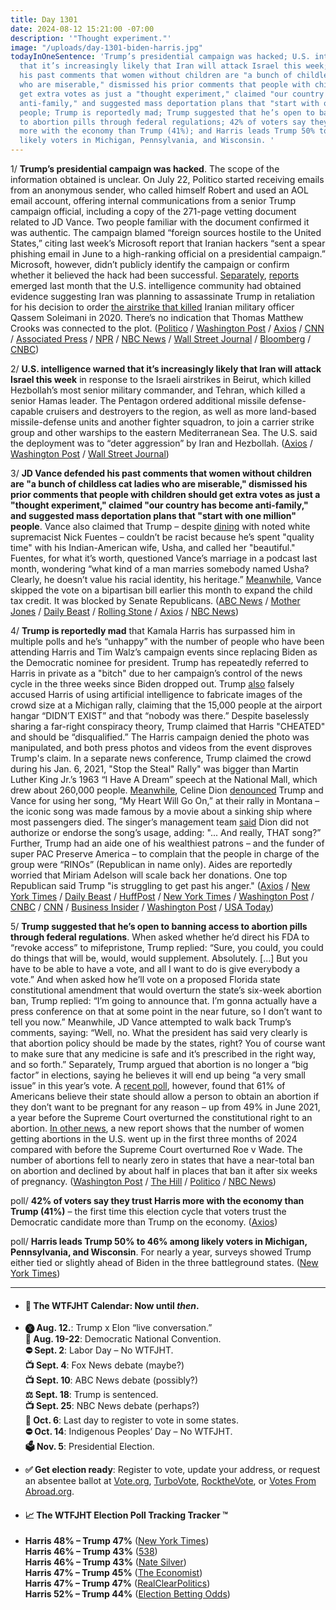 ```yaml
---
title: Day 1301
date: 2024-08-12 15:21:00 -07:00
description: '"Thought experiment."'
image: "/uploads/day-1301-biden-harris.jpg"
todayInOneSentence: 'Trump’s presidential campaign was hacked; U.S. intelligence warned
  that it’s increasingly likely that Iran will attack Israel this week; JD Vance defended
  his past comments that women without children are "a bunch of childless cat ladies
  who are miserable," dismissed his prior comments that people with children should
  get extra votes as just a "thought experiment," claimed "our country has become
  anti-family," and suggested mass deportation plans that "start with one million"
  people; Trump is reportedly mad; Trump suggested that he’s open to banning access
  to abortion pills through federal regulations; 42% of voters say they trust Harris
  more with the economy than Trump (41%); and Harris leads Trump 50% to 46% among
  likely voters in Michigan, Pennsylvania, and Wisconsin. '
---
```


1/ **Trump’s presidential campaign was hacked**. The scope of the information obtained is unclear. On July 22, Politico started receiving emails from an anonymous sender, who called himself Robert and used an AOL email account, offering internal communications from a senior Trump campaign official, including a copy of the 271-page vetting document related to JD Vance. Two people familiar with the document confirmed it was authentic. The campaign blamed “foreign sources hostile to the United States,” citing last week’s Microsoft report that Iranian hackers “sent a spear phishing email in June to a high-ranking official on a presidential campaign.” Microsoft, however, didn’t publicly identify the campaign or confirm whether it believed the hack had been successful. [Separately](https://www.politico.com/news/2024/07/16/iran-plot-assassinate-trump-00168830), [reports](https://www.cnn.com/2024/07/16/politics/iran-plot-assassinate-trump-secret-service/index.html) emerged last month that the U.S. intelligence community had obtained evidence suggesting Iran was planning to assassinate Trump in retaliation for his decision to order [the airstrike that killed](https://whatthefuckjusthappenedtoday.com/2020/01/05/day-1081/#1-trump-authorized-a-drone-strike-at) Iranian military officer Qassem Soleimani in 2020. There’s no indication that Thomas Matthew Crooks was connected to the plot. ([Politico](https://www.politico.com/news/2024/08/10/trump-campaign-hack-00173503) / [Washington Post](https://www.washingtonpost.com/politics/2024/08/10/trump-hack-iran-vance-report/) / [Axios](https://www.axios.com/2024/08/10/trump-campaign-hacked) / [CNN](https://www.cnn.com/2024/08/10/politics/trump-campaign-blames-iran-for-hack/) / [Associated Press](https://apnews.com/article/donald-trump-campaign-hacked-036ffd3ed07cf3fe9fb74d4958808b65) / [NPR](https://www.npr.org/2024/08/11/nx-s1-5071082/donald-trump-campaign-emails-hacked-jd-vance) / [NBC News](https://www.nbcnews.com/politics/2024-election/trump-campaign-says-was-hacked-iranian-group-rcna166098) / [Wall Street Journal](https://www.wsj.com/politics/national-security/trump-campaign-says-it-was-hacked-a3912e91) / [Bloomberg](https://www.bloomberg.com/news/articles/2024-08-10/trump-campaign-says-it-was-hacked-suggests-iran-to-blame) / [CNBC](https://www.cnbc.com/2024/08/10/trump-campaign-hack-foreign-election-interference.html))

2/ **U.S. intelligence warned that it’s increasingly likely that Iran will attack Israel this week** in response to the Israeli airstrikes in Beirut, which killed Hezbollah’s most senior military commander, and Tehran, which killed a senior Hamas leader. The Pentagon ordered additional missile defense-capable cruisers and destroyers to the region, as well as more land-based missile-defense units and another fighter squadron, to join a carrier strike group and other warships to the eastern Mediterranean Sea. The U.S. said the deployment was to “deter aggression” by Iran and Hezbollah. ([Axios](https://www.axios.com/2024/08/12/iran-israel-white-house-us-intelligence-attack) / [Washington Post](https://www.washingtonpost.com/world/2024/08/12/israel-iran-hamas-war-news-gaza/) / [Wall Street Journal](https://www.wsj.com/world/middle-east/u-s-sends-carrier-missile-submarine-to-middle-east-as-iran-tensions-grow-ea700f9a))

3/ **JD Vance defended his past comments that women without children are "a bunch of childless cat ladies who are miserable," dismissed his prior comments that people with children should get extra votes as just a "thought experiment," claimed "our country has become anti-family," and suggested mass deportation plans that "start with one million" people**. Vance also claimed that Trump – despite [dining](https://whatthefuckjusthappenedtoday.com/2022/11/28/day-678/#3-trump-had-dinner-with-white-nation) with noted white supremacist Nick Fuentes – couldn’t be racist because he’s spent "quality time" with his Indian-American wife, Usha, and called her "beautiful." Fuentes, for what it’s worth, questioned Vance’s marriage in a podcast last month, wondering “what kind of a man marries somebody named Usha? Clearly, he doesn’t value his racial identity, his heritage.” [Meanwhile](https://whatthefuckjusthappenedtoday.com/2024/08/01/day-1290/#5-senate-republicans-blocked-a-bipar), Vance skipped the vote on a bipartisan bill earlier this month to expand the child tax credit. It was blocked by Senate Republicans. ([ABC News](https://abcnews.go.com/Politics/jd-vance-mass-deportations-start-1-million-defends/story?id=112739447) / [Mother Jones](https://www.motherjones.com/politics/2024/08/the-wildest-things-jd-vance-said-in-his-sunday-morning-media-blitz/) / [Daily Beast](https://www.thedailybeast.com/jd-vance-trump-cant-be-racist-because-he-called-wife-usha-beautiful) / [Rolling Stone](https://www.rollingstone.com/politics/politics-news/vance-defends-trump-nick-fuentes-dinner-1235077931/) / [Axios](https://www.axios.com/2024/08/11/vance-attacks-harris-walz-cat-ladies) / [NBC News](https://www.nbcnews.com/politics/2024-election/jd-vance-allotting-votes-people-children-thought-experiment-rcna166140))

4/ **Trump is reportedly mad** that Kamala Harris has surpassed him in multiple polls and he’s “unhappy” with the number of people who have been attending Harris and Tim Walz’s campaign events since replacing Biden as the Democratic nominee for president. Trump has repeatedly referred to Harris in private as a "bitch" due to her campaign’s control of the news cycle in the three weeks since Biden dropped out. Trump [also](https://ny1.com/nyc/all-boroughs/politics/2024/08/11/trump-kamala-harris-michigan-rally-ai) falsely accused Harris of using artificial intelligence to fabricate images of the crowd size at a Michigan rally, claiming that the 15,000 people at the airport hangar “DIDN’T EXIST” and that “nobody was there.” Despite baselessly sharing a far-right conspiracy theory, Trump claimed that Harris "CHEATED" and should be “disqualified.” The Harris campaign denied the photo was manipulated, and both press photos and videos from the event disproves Trump's claim. In a separate news conference, Trump claimed the crowd during his Jan. 6, 2021, "Stop the Steal" Rally" was bigger than Martin Luther King Jr.’s 1963 “I Have A Dream” speech at the National Mall, which drew about 260,000 people. [Meanwhile](https://www.usatoday.com/story/news/politics/elections/2024/08/10/donald-trump-titanic-celine-dion/74747976007/), Celine Dion [denounced](https://thehill.com/blogs/in-the-know/4822298-celine-dion-hits-trump-using-her-music-montana-rally/) Trump and Vance for using her song, “My Heart Will Go On,” at their rally in Montana – the iconic song was made famous by a movie about a sinking ship where most passengers died. The singer’s management team [said](https://www.cnbc.com/2024/08/10/celine-dion-trump-rally-song-titanic.html) Dion did not authorize or endorse the song’s usage, adding: "... And really, THAT song?” Further, Trump had an aide one of his wealthiest patrons – and the funder of super PAC Preserve America – to complain that the people in charge of the group were “RINOs” (Republican in name only). Aides are reportedly worried that Miriam Adelson will scale back her donations. One top Republican said Trump "is struggling to get past his anger." ([Axios](https://www.axios.com/2024/08/11/trump-slump-assassination-attempt-2024-election) / [New York Times](https://www.nytimes.com/2024/08/10/us/politics/trump-campaign-election.html) / [Daily Beast](https://www.thedailybeast.com/trump-advisers-deeply-rattled-by-his-spiraling-campaign-report) / [HuffPost](https://www.huffpost.com/entry/trump-reportedly-harris-bitch-private_n_66b79b0ae4b084249ca197f7) / [New York Times](https://www.nytimes.com/2024/08/11/us/politics/trump-harris-crowds-ai.html) / [Washington Post](https://www.washingtonpost.com/politics/2024/08/11/trump-falsely-accuses-harris-campaign-fabricated-ai-crowd-photos/) / [CNBC](https://www.cnbc.com/2024/08/11/trump-harris-rally-crowd-ai-conspiracy.html) / [CNN](https://www.cnn.com/2024/08/11/politics/trump-harris-crowd-size-conspiracy-theory/index.html) / [Business Insider](https://www.businessinsider.com/donald-trump-january-6-martin-luther-king-dream-speech-2024-8) / [Washington Post](https://www.washingtonpost.com/politics/2024/08/08/trump-crowd-martin-luther-king/) / [USA Today](https://www.usatoday.com/story/news/politics/2024/08/08/trump-rally-mlk-speech-crowd-comparisons/74727328007/))

5/ **Trump suggested that he’s open to banning access to abortion pills through federal regulations**. When asked whether he’d direct his FDA to “revoke access” to mifepristone, Trump replied: “Sure, you could, you could do things that will be, would, would supplement. Absolutely. \[...\] But you have to be able to have a vote, and all I want to do is give everybody a vote.” And when asked how he’ll vote on a proposed Florida state constitutional amendment that would overturn the state’s six-week abortion ban, Trump replied: “I’m going to announce that. I’m gonna actually have a press conference on that at some point in the near future, so I don’t want to tell you now.” Meanwhile, JD Vance attempted to walk back Trump’s comments, saying: “Well, no. What the president has said very clearly is that abortion policy should be made by the states, right? You of course want to make sure that any medicine is safe and it’s prescribed in the right way, and so forth.” Separately, Trump argued that abortion is no longer a “big factor” in elections, saying he believes it will end up being “a very small issue” in this year’s vote. A [recent poll](https://whatthefuckjusthappenedtoday.com/2024/07/09/day-1267/#poll-61-of-americans-say-their-state), however, found that 61% of Americans believe their state should allow a person to obtain an abortion if they don’t want to be pregnant for any reason – up from 49% in June 2021, a year before the Supreme Court overturned the constitutional right to an abortion. [In other news](https://apnews.com/article/abortion-survey-pills-roe-election-2024-7179dda48eae0a764be89c2e0aafd80a), a new report shows that the number of women getting abortions in the U.S. went up in the first three months of 2024 compared with before the Supreme Court overturned Roe v Wade. The number of abortions fell to nearly zero in states that have a near-total ban on abortion and declined by about half in places that ban it after six weeks of pregnancy. ([Washington Post](https://www.washingtonpost.com/politics/2024/08/08/trump-abortion-pill-mifepristone-news-conference/) / [The Hill](https://thehill.com/homenews/4819080-trump-downplays-abortion-issue/) / [Politico](https://www.politico.com/news/2024/08/08/trump-vote-florida-abortion-amendment-00173279) / [NBC News](https://www.nbcnews.com/politics/2024-election/vance-says-trump-doesnt-want-ban-abortion-pill-rcna166145))

poll/ **42% of voters say they trust Harris more with the economy than Trump (41%)** – the first time this election cycle that voters trust the Democratic candidate more than Trump on the economy. ([Axios](https://www.axios.com/2024/08/12/harris-trump-economy-poll-2024-election))

poll/ **Harris leads Trump 50% to 46% among likely voters in Michigan, Pennsylvania, and Wisconsin**. For nearly a year, surveys showed Trump either tied or slightly ahead of Biden in the three battleground states. ([New York Times](https://www.nytimes.com/2024/08/10/us/politics/harris-trump-battleground-polls.html))

---

* #### 📅 The WTFJHT Calendar: Now until *then*.

* **🅧 Aug. 12.**: Trump x Elon “live conversation.” \
  **🫏 Aug. 19-22**: Democratic National Convention. \
  **⛔️ Sept. 2**: Labor Day – No WTFJHT. \
  **📺 Sept. 4**: Fox News debate (maybe?) \
  **📺 Sept. 10**: ABC News debate (possibly?) \
  **⚖️ Sept. 18**: Trump is sentenced. \
  **📺 Sept. 25**: NBC News debate (perhaps?) \
  **📆 Oct. 6**: Last day to register to vote in some states. \
  **⛔️ Oct. 14**: Indigenous Peoples’ Day – No WTFJHT. \
  **🗳️ Nov. 5**: Presidential Election.

* **✅ Get election ready**: Register to vote, update your address, or request an absentee ballot at [Vote.org](https://www.vote.org/), [TurboVote](https://turbovote.org/), [RocktheVote](https://www.rockthevote.org/), or [Votes From Abroad.org](https://www.votefromabroad.org/).

* #### 📈 The WTFJHT Election Poll Tracking Tracker ™️

* **Harris 48% – Trump 47%** ([New York Times](https://www.nytimes.com/interactive/2024/us/elections/polls-president.html)) \
  **Harris 46% – Trump 43%** ([538](https://projects.fivethirtyeight.com/polls/president-general/2024/national/)) \
  **Harris 46% – Trump 43%** ([Nate Silver](https://www.natesilver.net/p/nate-silver-2024-president-election-polls-model)) \
  **Harris 47% – Trump 45%** ([The Economist](https://www.economist.com/interactive/us-2024-election/trump-harris-polls)) \
  **Harris 47% – Trump 47%** ([RealClearPolitics](https://www.realclearpolling.com/polls/president/general/2024/trump-vs-harris)) \
  **Harris 52% – Trump 44%** ([Election Betting Odds](https://www.electionbettingodds.com/))